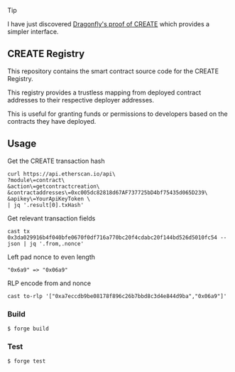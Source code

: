 > [!TIP]
> I have just discovered [Dragonfly's proof of CREATE](https://github.com/dragonfly-xyz/useful-solidity-patterns/blob/1a51d77377d50a25a947448395ca215e8f6813c2/patterns/factory-proofs/FactoryProofs.sol#L7) which provides a simpler interface.

## CREATE Registry

This repository contains the smart contract source code for the CREATE Registry. 

This registry provides a trustless mapping from deployed contract addresses to their respective deployer addresses. 

This is useful for granting funds or permissions to developers based on the contracts they have deployed.

## Usage

Get the CREATE transaction hash
```shell
curl https://api.etherscan.io/api\
?module\=contract\
&action\=getcontractcreation\
&contractaddresses\=0xc005dc82818d67AF737725bD4bf75435d065D239\
&apikey\=YourApiKeyToken \
| jq '.result[0].txHash'
```

Get relevant transaction fields
```shell
cast tx 0x3da029916b4f040bfe0670f0df716a770bc20f4cdabc20f144bd526d5010fc54 --json | jq '.from,.nonce'
```

Left pad nonce to even length
```shell
"0x6a9" => "0x06a9"
```

RLP encode from and nonce
```shell
cast to-rlp '["0xa7eccdb9be08178f896c26b7bbd8c3d4e844d9ba","0x06a9"]'
```

### Build

```shell
$ forge build
```

### Test

```shell
$ forge test
```
